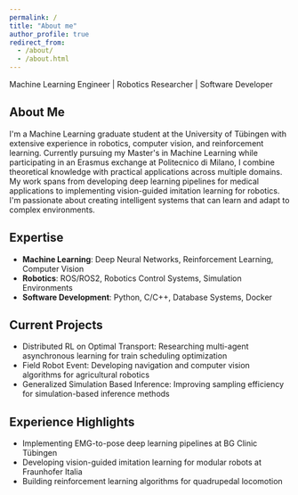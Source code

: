 ```yaml
---
permalink: /
title: "About me"
author_profile: true
redirect_from: 
  - /about/
  - /about.html
---
```

Machine Learning Engineer | Robotics Researcher | Software Developer

## About Me
I'm a Machine Learning graduate student at the University of Tübingen with extensive experience in robotics, computer vision, and reinforcement learning. Currently pursuing my Master's in Machine Learning while participating in an Erasmus exchange at Politecnico di Milano, I combine theoretical knowledge with practical applications across multiple domains.
My work spans from developing deep learning pipelines for medical applications to implementing vision-guided imitation learning for robotics. I'm passionate about creating intelligent systems that can learn and adapt to complex environments.

## Expertise

- **Machine Learning**: Deep Neural Networks, Reinforcement Learning, Computer Vision
- **Robotics**: ROS/ROS2, Robotics Control Systems, Simulation Environments
- **Software Development**: Python, C/C++, Database Systems, Docker

## Current Projects

- Distributed RL on Optimal Transport: Researching multi-agent asynchronous learning for train scheduling optimization
- Field Robot Event: Developing navigation and computer vision algorithms for agricultural robotics
- Generalized Simulation Based Inference: Improving sampling efficiency for simulation-based inference methods

## Experience Highlights

- Implementing EMG-to-pose deep learning pipelines at BG Clinic Tübingen
- Developing vision-guided imitation learning for modular robots at Fraunhofer Italia
- Building reinforcement learning algorithms for quadrupedal locomotion

